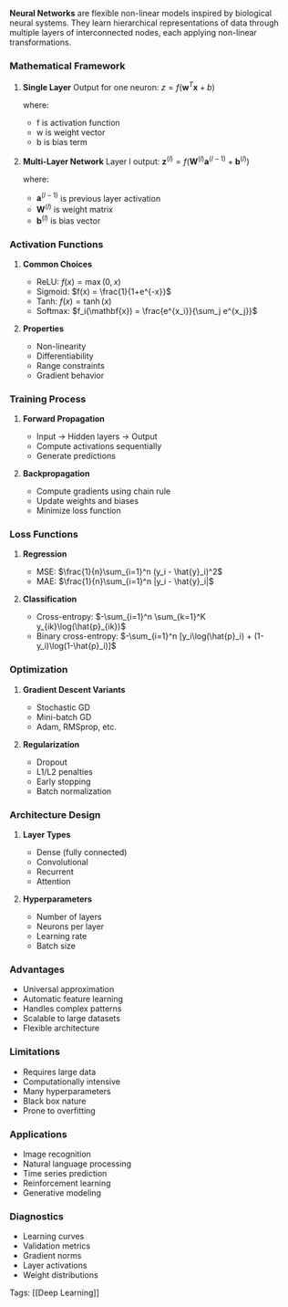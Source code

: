 **Neural Networks** are flexible non-linear models inspired by biological neural systems. They learn hierarchical representations of data through multiple layers of interconnected nodes, each applying non-linear transformations.

### Mathematical Framework

1. **Single Layer**
   Output for one neuron:
   $z = f(\mathbf{w}^T\mathbf{x} + b)$

   where:
   - f is activation function
   - w is weight vector
   - b is bias term

2. **Multi-Layer Network**
   Layer l output:
   $\mathbf{z}^{(l)} = f(\mathbf{W}^{(l)}\mathbf{a}^{(l-1)} + \mathbf{b}^{(l)})$

   where:
   - $\mathbf{a}^{(l-1)}$ is previous layer activation
   - $\mathbf{W}^{(l)}$ is weight matrix
   - $\mathbf{b}^{(l)}$ is bias vector

### Activation Functions

1. **Common Choices**
   - ReLU: $f(x) = \max(0,x)$
   - Sigmoid: $f(x) = \frac{1}{1+e^{-x}}$
   - Tanh: $f(x) = \tanh(x)$
   - Softmax: $f_i(\mathbf{x}) = \frac{e^{x_i}}{\sum_j e^{x_j}}$

2. **Properties**
   - Non-linearity
   - Differentiability
   - Range constraints
   - Gradient behavior

### Training Process

1. **Forward Propagation**
   - Input → Hidden layers → Output
   - Compute activations sequentially
   - Generate predictions

2. **Backpropagation**
   - Compute gradients using chain rule
   - Update weights and biases
   - Minimize loss function

### Loss Functions

1. **Regression**
   - MSE: $\frac{1}{n}\sum_{i=1}^n (y_i - \hat{y}_i)^2$
   - MAE: $\frac{1}{n}\sum_{i=1}^n |y_i - \hat{y}_i|$

2. **Classification**
   - Cross-entropy: $-\sum_{i=1}^n \sum_{k=1}^K y_{ik}\log(\hat{p}_{ik})$
   - Binary cross-entropy: $-\sum_{i=1}^n [y_i\log(\hat{p}_i) + (1-y_i)\log(1-\hat{p}_i)]$

### Optimization

1. **Gradient Descent Variants**
   - Stochastic GD
   - Mini-batch GD
   - Adam, RMSprop, etc.

2. **Regularization**
   - Dropout
   - L1/L2 penalties
   - Early stopping
   - Batch normalization

### Architecture Design

1. **Layer Types**
   - Dense (fully connected)
   - Convolutional
   - Recurrent
   - Attention

2. **Hyperparameters**
   - Number of layers
   - Neurons per layer
   - Learning rate
   - Batch size

### Advantages
- Universal approximation
- Automatic feature learning
- Handles complex patterns
- Scalable to large datasets
- Flexible architecture

### Limitations
- Requires large data
- Computationally intensive
- Many hyperparameters
- Black box nature
- Prone to overfitting

### Applications
- Image recognition
- Natural language processing
- Time series prediction
- Reinforcement learning
- Generative modeling

### Diagnostics
- Learning curves
- Validation metrics
- Gradient norms
- Layer activations
- Weight distributions

Tags:
[[Deep Learning]]